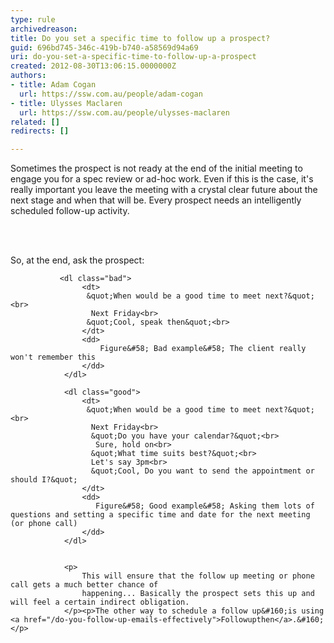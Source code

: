```yaml
---
type: rule
archivedreason: 
title: Do you set a specific time to follow up a prospect?
guid: 696bd745-346c-419b-b740-a58569d94a69
uri: do-you-set-a-specific-time-to-follow-up-a-prospect
created: 2012-08-30T13:06:15.0000000Z
authors:
- title: Adam Cogan
  url: https://ssw.com.au/people/adam-cogan
- title: Ulysses Maclaren
  url: https://ssw.com.au/people/ulysses-maclaren
related: []
redirects: []

---
```



<p>Sometimes the prospect is not ready at the end of the initial meeting to engage you for a spec review or ad-hoc work. Even if this is the case, it's really important you leave the meeting with a crystal clear future about the next stage and when that will be. Every prospect needs an intelligently scheduled follow-up activity.</p>
<br><excerpt class='endintro'></excerpt><br>
<p>
                So, at the end, ask the prospect&#58;
             </p>

               <dl class="bad">
                    <dt>
                     &quot;When would be a good time to meet next?&quot;<br>
                      Next Friday<br>
                     &quot;Cool, speak then&quot;<br>
                    </dt>
                    <dd>
                        Figure&#58; Bad example&#58; The client really won't remember this
                    </dd>
                </dl>
  
                <dl class="good">
                    <dt>
                     &quot;When would be a good time to meet next?&quot;<br>
                      Next Friday<br>
                      &quot;Do you have your calendar?&quot;<br>
                       Sure, hold on<br>
                      &quot;What time suits best?&quot;<br>
                      Let's say 3pm<br>
                      &quot;Cool, Do you want to send the appointment or should I?&quot;
                    </dt>
                    <dd>
                       Figure&#58; Good example&#58; Asking them lots of questions and setting a specific time and date for the next meeting (or phone call)
                    </dd>
                </dl>
 

                <p>
                    This will ensure that the follow up meeting or phone call gets a much better chance of 
                    happening... Basically the prospect sets this up and will feel a certain indirect obligation.
                </p><p>The other way to schedule a follow up&#160;is using ​<a href="/do-you-follow-up-emails-effectively">Followupthen</a>.&#160;</p>


